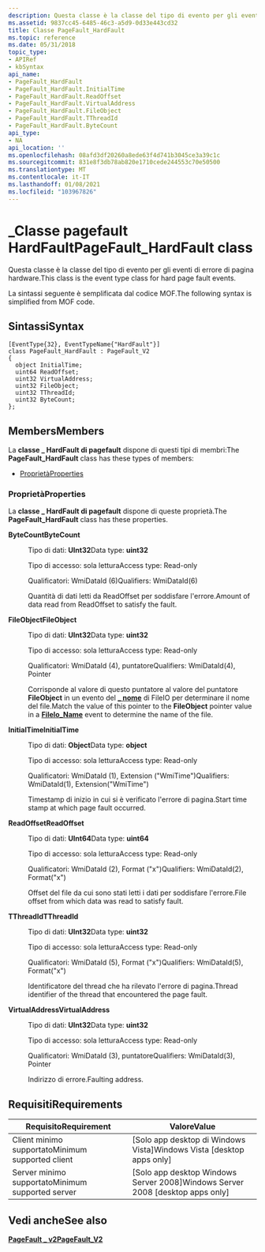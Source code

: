 ```yaml
---
description: Questa classe è la classe del tipo di evento per gli eventi di errore di pagina hardware. La sintassi seguente è semplificata dal codice MOF.
ms.assetid: 9837cc45-6485-46c3-a5d9-0d33e443cd32
title: Classe PageFault_HardFault
ms.topic: reference
ms.date: 05/31/2018
topic_type:
- APIRef
- kbSyntax
api_name:
- PageFault_HardFault
- PageFault_HardFault.InitialTime
- PageFault_HardFault.ReadOffset
- PageFault_HardFault.VirtualAddress
- PageFault_HardFault.FileObject
- PageFault_HardFault.TThreadId
- PageFault_HardFault.ByteCount
api_type:
- NA
api_location: ''
ms.openlocfilehash: 08afd3df20260a8ede63f4d741b3045ce3a39c1c
ms.sourcegitcommit: 831e8f3db78ab820e1710cede244553c70e50500
ms.translationtype: MT
ms.contentlocale: it-IT
ms.lasthandoff: 01/08/2021
ms.locfileid: "103967826"
---
```

# <a name="pagefault_hardfault-class"></a><span data-ttu-id="48b54-104">\_Classe pagefault HardFault</span><span class="sxs-lookup"><span data-stu-id="48b54-104">PageFault\_HardFault class</span></span>

<span data-ttu-id="48b54-105">Questa classe è la classe del tipo di evento per gli eventi di errore di pagina hardware.</span><span class="sxs-lookup"><span data-stu-id="48b54-105">This class is the event type class for hard page fault events.</span></span>

<span data-ttu-id="48b54-106">La sintassi seguente è semplificata dal codice MOF.</span><span class="sxs-lookup"><span data-stu-id="48b54-106">The following syntax is simplified from MOF code.</span></span>

## <a name="syntax"></a><span data-ttu-id="48b54-107">Sintassi</span><span class="sxs-lookup"><span data-stu-id="48b54-107">Syntax</span></span>

``` syntax
[EventType{32}, EventTypeName{"HardFault"}]
class PageFault_HardFault : PageFault_V2
{
  object InitialTime;
  uint64 ReadOffset;
  uint32 VirtualAddress;
  uint32 FileObject;
  uint32 TThreadId;
  uint32 ByteCount;
};
```

## <a name="members"></a><span data-ttu-id="48b54-108">Members</span><span class="sxs-lookup"><span data-stu-id="48b54-108">Members</span></span>

<span data-ttu-id="48b54-109">La **classe \_ HardFault di pagefault** dispone di questi tipi di membri:</span><span class="sxs-lookup"><span data-stu-id="48b54-109">The **PageFault\_HardFault** class has these types of members:</span></span>

-   [<span data-ttu-id="48b54-110">Proprietà</span><span class="sxs-lookup"><span data-stu-id="48b54-110">Properties</span></span>](#properties)

### <a name="properties"></a><span data-ttu-id="48b54-111">Proprietà</span><span class="sxs-lookup"><span data-stu-id="48b54-111">Properties</span></span>

<span data-ttu-id="48b54-112">La **classe \_ HardFault di pagefault** dispone di queste proprietà.</span><span class="sxs-lookup"><span data-stu-id="48b54-112">The **PageFault\_HardFault** class has these properties.</span></span>

<dl> <dt>

<span data-ttu-id="48b54-113">**ByteCount**</span><span class="sxs-lookup"><span data-stu-id="48b54-113">**ByteCount**</span></span>
</dt> <dd> <dl> <dt>

<span data-ttu-id="48b54-114">Tipo di dati: **UInt32**</span><span class="sxs-lookup"><span data-stu-id="48b54-114">Data type: **uint32**</span></span>
</dt> <dt>

<span data-ttu-id="48b54-115">Tipo di accesso: sola lettura</span><span class="sxs-lookup"><span data-stu-id="48b54-115">Access type: Read-only</span></span>
</dt> <dt>

<span data-ttu-id="48b54-116">Qualificatori: WmiDataId (6)</span><span class="sxs-lookup"><span data-stu-id="48b54-116">Qualifiers: WmiDataId(6)</span></span>
</dt> </dl>

<span data-ttu-id="48b54-117">Quantità di dati letti da ReadOffset per soddisfare l'errore.</span><span class="sxs-lookup"><span data-stu-id="48b54-117">Amount of data read from ReadOffset to satisfy the fault.</span></span>

</dd> <dt>

<span data-ttu-id="48b54-118">**FileObject**</span><span class="sxs-lookup"><span data-stu-id="48b54-118">**FileObject**</span></span>
</dt> <dd> <dl> <dt>

<span data-ttu-id="48b54-119">Tipo di dati: **UInt32**</span><span class="sxs-lookup"><span data-stu-id="48b54-119">Data type: **uint32**</span></span>
</dt> <dt>

<span data-ttu-id="48b54-120">Tipo di accesso: sola lettura</span><span class="sxs-lookup"><span data-stu-id="48b54-120">Access type: Read-only</span></span>
</dt> <dt>

<span data-ttu-id="48b54-121">Qualificatori: WmiDataId (4), puntatore</span><span class="sxs-lookup"><span data-stu-id="48b54-121">Qualifiers: WmiDataId(4), Pointer</span></span>
</dt> </dl>

<span data-ttu-id="48b54-122">Corrisponde al valore di questo puntatore al valore del puntatore **FileObject** in un evento del [**\_ nome**](fileio-name.md) di FileIO per determinare il nome del file.</span><span class="sxs-lookup"><span data-stu-id="48b54-122">Match the value of this pointer to the **FileObject** pointer value in a [**FileIo\_Name**](fileio-name.md) event to determine the name of the file.</span></span>

</dd> <dt>

<span data-ttu-id="48b54-123">**InitialTime**</span><span class="sxs-lookup"><span data-stu-id="48b54-123">**InitialTime**</span></span>
</dt> <dd> <dl> <dt>

<span data-ttu-id="48b54-124">Tipo di dati: **Object**</span><span class="sxs-lookup"><span data-stu-id="48b54-124">Data type: **object**</span></span>
</dt> <dt>

<span data-ttu-id="48b54-125">Tipo di accesso: sola lettura</span><span class="sxs-lookup"><span data-stu-id="48b54-125">Access type: Read-only</span></span>
</dt> <dt>

<span data-ttu-id="48b54-126">Qualificatori: WmiDataId (1), Extension ("WmiTime")</span><span class="sxs-lookup"><span data-stu-id="48b54-126">Qualifiers: WmiDataId(1), Extension("WmiTime")</span></span>
</dt> </dl>

<span data-ttu-id="48b54-127">Timestamp di inizio in cui si è verificato l'errore di pagina.</span><span class="sxs-lookup"><span data-stu-id="48b54-127">Start time stamp at which page fault occurred.</span></span>

</dd> <dt>

<span data-ttu-id="48b54-128">**ReadOffset**</span><span class="sxs-lookup"><span data-stu-id="48b54-128">**ReadOffset**</span></span>
</dt> <dd> <dl> <dt>

<span data-ttu-id="48b54-129">Tipo di dati: **UInt64**</span><span class="sxs-lookup"><span data-stu-id="48b54-129">Data type: **uint64**</span></span>
</dt> <dt>

<span data-ttu-id="48b54-130">Tipo di accesso: sola lettura</span><span class="sxs-lookup"><span data-stu-id="48b54-130">Access type: Read-only</span></span>
</dt> <dt>

<span data-ttu-id="48b54-131">Qualificatori: WmiDataId (2), Format ("x")</span><span class="sxs-lookup"><span data-stu-id="48b54-131">Qualifiers: WmiDataId(2), Format("x")</span></span>
</dt> </dl>

<span data-ttu-id="48b54-132">Offset del file da cui sono stati letti i dati per soddisfare l'errore.</span><span class="sxs-lookup"><span data-stu-id="48b54-132">File offset from which data was read to satisfy fault.</span></span>

</dd> <dt>

<span data-ttu-id="48b54-133">**TThreadId**</span><span class="sxs-lookup"><span data-stu-id="48b54-133">**TThreadId**</span></span>
</dt> <dd> <dl> <dt>

<span data-ttu-id="48b54-134">Tipo di dati: **UInt32**</span><span class="sxs-lookup"><span data-stu-id="48b54-134">Data type: **uint32**</span></span>
</dt> <dt>

<span data-ttu-id="48b54-135">Tipo di accesso: sola lettura</span><span class="sxs-lookup"><span data-stu-id="48b54-135">Access type: Read-only</span></span>
</dt> <dt>

<span data-ttu-id="48b54-136">Qualificatori: WmiDataId (5), Format ("x")</span><span class="sxs-lookup"><span data-stu-id="48b54-136">Qualifiers: WmiDataId(5), Format("x")</span></span>
</dt> </dl>

<span data-ttu-id="48b54-137">Identificatore del thread che ha rilevato l'errore di pagina.</span><span class="sxs-lookup"><span data-stu-id="48b54-137">Thread identifier of the thread that encountered the page fault.</span></span>

</dd> <dt>

<span data-ttu-id="48b54-138">**VirtualAddress**</span><span class="sxs-lookup"><span data-stu-id="48b54-138">**VirtualAddress**</span></span>
</dt> <dd> <dl> <dt>

<span data-ttu-id="48b54-139">Tipo di dati: **UInt32**</span><span class="sxs-lookup"><span data-stu-id="48b54-139">Data type: **uint32**</span></span>
</dt> <dt>

<span data-ttu-id="48b54-140">Tipo di accesso: sola lettura</span><span class="sxs-lookup"><span data-stu-id="48b54-140">Access type: Read-only</span></span>
</dt> <dt>

<span data-ttu-id="48b54-141">Qualificatori: WmiDataId (3), puntatore</span><span class="sxs-lookup"><span data-stu-id="48b54-141">Qualifiers: WmiDataId(3), Pointer</span></span>
</dt> </dl>

<span data-ttu-id="48b54-142">Indirizzo di errore.</span><span class="sxs-lookup"><span data-stu-id="48b54-142">Faulting address.</span></span>

</dd> </dl>

## <a name="requirements"></a><span data-ttu-id="48b54-143">Requisiti</span><span class="sxs-lookup"><span data-stu-id="48b54-143">Requirements</span></span>



| <span data-ttu-id="48b54-144">Requisito</span><span class="sxs-lookup"><span data-stu-id="48b54-144">Requirement</span></span> | <span data-ttu-id="48b54-145">Valore</span><span class="sxs-lookup"><span data-stu-id="48b54-145">Value</span></span> |
|-------------------------------------|------------------------------------------------------|
| <span data-ttu-id="48b54-146">Client minimo supportato</span><span class="sxs-lookup"><span data-stu-id="48b54-146">Minimum supported client</span></span><br/> | <span data-ttu-id="48b54-147">\[Solo app desktop di Windows Vista\]</span><span class="sxs-lookup"><span data-stu-id="48b54-147">Windows Vista \[desktop apps only\]</span></span><br/>       |
| <span data-ttu-id="48b54-148">Server minimo supportato</span><span class="sxs-lookup"><span data-stu-id="48b54-148">Minimum supported server</span></span><br/> | <span data-ttu-id="48b54-149">\[Solo app desktop Windows Server 2008\]</span><span class="sxs-lookup"><span data-stu-id="48b54-149">Windows Server 2008 \[desktop apps only\]</span></span><br/> |



## <a name="see-also"></a><span data-ttu-id="48b54-150">Vedi anche</span><span class="sxs-lookup"><span data-stu-id="48b54-150">See also</span></span>

<dl> <dt>

[<span data-ttu-id="48b54-151">**PageFault \_ v2**</span><span class="sxs-lookup"><span data-stu-id="48b54-151">**PageFault\_V2**</span></span>](pagefault-v2.md)
</dt> </dl>

 

 




